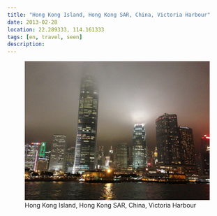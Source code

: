 ```yaml
---
title: "‎⁨Hong Kong Island⁩, ⁨Hong Kong SAR, China⁩, ⁨Victoria Harbour⁩"
date: 2013-02-28
location: 22.289333, 114.161333
tags: [en, travel, seen]
description: 
---
```


<figure>
  <img src="/assets/img/2013-02-28-hong-kong-island-hong-kong-sar-china-victoria-harbour.jpeg" alt="‎⁨Hong Kong Island⁩, ⁨Hong Kong SAR, China⁩, ⁨Victoria Harbour⁩">
  <figcaption>‎⁨Hong Kong Island⁩, ⁨Hong Kong SAR, China⁩, ⁨Victoria Harbour⁩</figcaption>
</figure>
